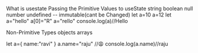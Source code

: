 What is usestate 
Passing the Primitive Values to useState
string boolean null number undefined  -- immutable(cant be Changed)
let a=10
a=12
let a="hello"
 a[0]="R"
 a="rello"
 console.log(a)//Hello

 Non-Primitive Types
 objects arrays

 let a={
    name:"ravi"
 }
 a.name="raju" //😩
  console.log(a.name)//raju